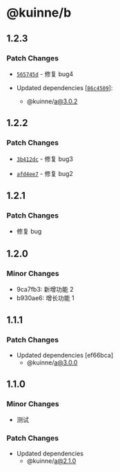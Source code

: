 # @kuinne/b

## 1.2.3

### Patch Changes

- [`565745d`](https://github.com/kuinne/pnpm-demo/commit/565745d65d7878dd0eee1303efe87f379e1ad6bd) - 修复 bug4

- Updated dependencies [[`86c4509`](https://github.com/kuinne/pnpm-demo/commit/86c4509c61a57c26617e3888f1472f3ce4e2c0b7)]:
  - @kuinne/a@3.0.2

## 1.2.2

### Patch Changes

- [`3b412dc`](https://github.com/kuinne/pnpm-demo/commit/3b412dc5d76b547194ddc3d2e47f391d82091b9d) - 修复 bug3

- [`afd4ee7`](https://github.com/kuinne/pnpm-demo/commit/afd4ee7fd84b95dabbc66165153f7beab211ac0b) - 修复 bug2

## 1.2.1

### Patch Changes

- 修复 bug

## 1.2.0

### Minor Changes

- 9ca7fb3: 新增功能 2
- b930ae6: 增长功能 1

## 1.1.1

### Patch Changes

- Updated dependencies [ef66bca]
  - @kuinne/a@3.0.0

## 1.1.0

### Minor Changes

- 测试

### Patch Changes

- Updated dependencies
  - @kuinne/a@2.1.0

